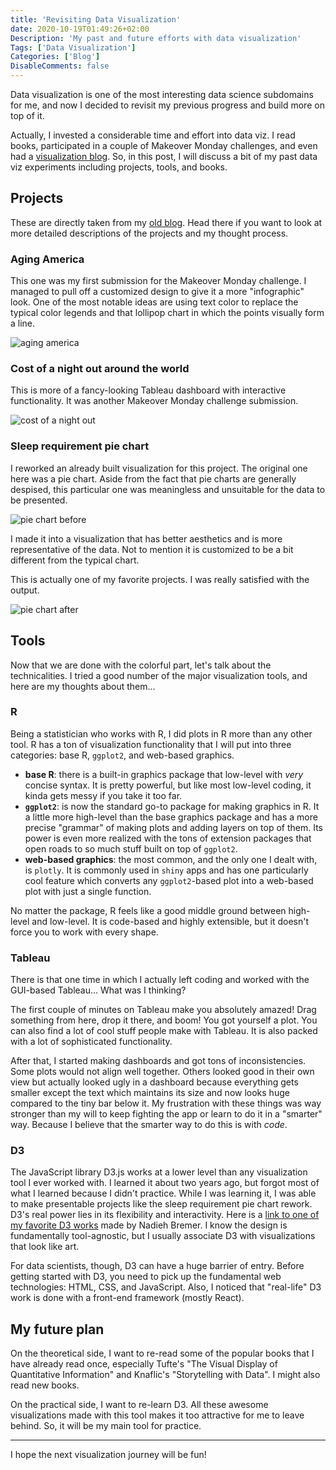 ```yaml
---
title: 'Revisiting Data Visualization'
date: 2020-10-19T01:49:26+02:00
Description: 'My past and future efforts with data visualization'
Tags: ['Data Visualization']
Categories: ['Blog']
DisableComments: false
---
```


Data visualization is one of the most interesting data science subdomains for
me, and now I decided to revisit my previous progress and build more on top
of it.

Actually, I invested a considerable time and effort into data viz. I read
books, participated in a couple of Makeover Monday challenges, and even had a
[visualization blog](https://vizplasty.wordpress.com/). So, in this post, I
will discuss a bit of my past data viz experiments including projects, tools,
and books.

## Projects

These are directly taken from my [old blog](https://vizplasty.wordpress.com/).
Head there if you want to look at more detailed descriptions of the projects
and my thought process.

### Aging America

This one was my first submission for the Makeover Monday challenge. I managed
to pull off a customized design to give it a more "infographic" look. One of
the most notable ideas are using text color to replace the typical color
legends and that lollipop chart in which the points visually form a line.

![aging america](/post/revisiting-data-visualization_files/aging_america.png)

### Cost of a night out around the world

This is more of a fancy-looking Tableau dashboard with interactive
functionality. It was another Makeover Monday challenge submission.

![cost of a night out](/post/revisiting-data-visualization_files/nightout.png)

### Sleep requirement pie chart

I reworked an already built visualization for this project. The original one
here was a pie chart. Aside from the fact that pie charts are generally
despised, this particular one was meaningless and unsuitable for the data to
be presented.

![pie chart before](/post/revisiting-data-visualization_files/pie_before.webp)

I made it into a visualization that has better aesthetics and is more
representative of the data. Not to mention it is customized to be a bit
different from the typical chart.

This is actually one of my favorite projects. I was really satisfied with the
output.

![pie chart after](/post/revisiting-data-visualization_files/pie_after.webp)

## Tools

Now that we are done with the colorful part, let's talk about the
technicalities. I tried a good number of the major visualization tools, and
here are my thoughts about them...

### R

Being a statistician who works with R, I did plots in R more than any other
tool. R has a ton of visualization functionality that I will put into three
categories: base R, `ggplot2`, and web-based graphics.

- **base R**: there is a built-in graphics package that low-level with _very_
  concise syntax. It is pretty powerful, but like most low-level coding, it
  kinda gets messy if you take it too far.
- **`ggplot2`**: is now the standard go-to package for making graphics in R.
  It a little more high-level than the base graphics package and has a more
  precise "grammar" of making plots and adding layers on top of them. Its
  power is even more realized with the tons of extension packages that
  open roads to so much stuff built on top of `ggplot2`.
- **web-based graphics**: the most common, and the only one I dealt with, is
  `plotly`. It is commonly used in `shiny` apps and has one particularly cool
  feature which converts any `ggplot2`-based plot into a web-based plot with
  just a single function.

No matter the package, R feels like a good middle ground between high-level
and low-level. It is code-based and highly extensible, but it doesn't force
you to work with every shape.

### Tableau

There is that one time in which I actually left coding and worked with the
GUI-based Tableau... What was I thinking?

The first couple of minutes on Tableau make you absolutely amazed! Drag
something from here, drop it there, and boom! You got yourself a plot. You
can also find a lot of cool stuff people make with Tableau. It is also packed
with a lot of sophisticated functionality.

After that, I started making dashboards and got tons of inconsistencies. Some
plots would not align well together. Others looked good in their own view but
actually looked ugly in a dashboard because everything gets smaller except
the text which maintains its size and now looks huge compared to the tiny bar
below it. My frustration with these things was way stronger than my will to
keep fighting the app or learn to do it in a "smarter" way. Because I believe
that the smarter way to do this is with _code_.

### D3

The JavaScript library D3.js works at a lower level than any visualization
tool I ever worked with. I learned it about two years ago, but forgot most of
what I learned because I didn't practice. While I was learning it, I was able
to make presentable projects like the sleep requirement pie chart rework.
D3's real power lies in its flexibility and interactivity. Here is a
[link to one of my favorite D3 works](https://www.visualcinnamon.com/portfolio/royal-constellations)
made by Nadieh Bremer. I know the design is fundamentally tool-agnostic, but
I usually associate D3 with visualizations that look like art.

For data scientists, though, D3 can have a huge barrier of entry. Before
getting started with D3, you need to pick up the fundamental web
technologies: HTML, CSS, and JavaScript. Also, I noticed that "real-life" D3
work is done with a front-end framework (mostly React).

## My future plan

On the theoretical side, I want to re-read some of the popular books that I
have already read once, especially Tufte's "The Visual Display of
Quantitative Information" and Knaflic's "Storytelling with Data". I might
also read new books.

On the practical side, I want to re-learn D3. All these awesome
visualizations made with this tool makes it too attractive for me to leave
behind. So, it will be my main tool for practice.

---

I hope the next visualization journey will be fun!
